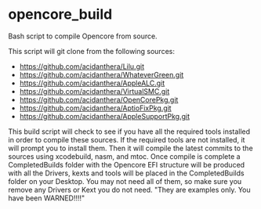 # opencore_build
Bash script to compile Opencore from source.

This script will git clone from the following sources:
- https://github.com/acidanthera/Lilu.git
- https://github.com/acidanthera/WhateverGreen.git
- https://github.com/acidanthera/AppleALC.git
- https://github.com/acidanthera/VirtualSMC.git
- https://github.com/acidanthera/OpenCorePkg.git
- https://github.com/acidanthera/AptioFixPkg.git
- https://github.com/acidanthera/AppleSupportPkg.git

This build script will check to see if you have all the required tools installed in order to compile these sources. If the required tools are not installed, it will prompt you to install them. Then it will compile the latest commits to the sources using xcodebuild, nasm, and mtoc. Once compile is complete a CompletedBuilds folder with the Opencore EFI structure will be produced with all the Drivers, kexts and tools will be placed in the CompletedBuilds folder on your Desktop. You may not need all of them, so make sure you remove any Drivers or Kext you do not need. "They are examples only. You have been WARNED!!!!" 
